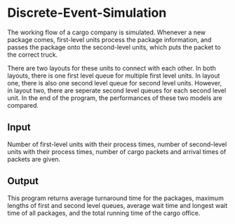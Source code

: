 # Discrete-Event-Simulation

The working flow of a cargo company is simulated. Whenever a new package comes, first-level units process the package information, and passes the package onto the second-level units, which puts the packet to the correct truck. 

There are two layouts for these units to connect with each other. In both layouts, there is one first level queue for multiple first level units. In layout one, there is also one second level queue for second level units. However, in layout two, there are seperate second level queues for each second level unit. In the end of the program, the performances of these two models are compared.

## Input
Number of first-level units with their process times, number of second-level units with their process times, number of cargo packets and arrival times of packets are given. 

## Output
This program returns average turnaround time for the packages, maximum lengths of first and second level queues, average wait time and longest wait time of all packages, and the total running time of the cargo office. 

